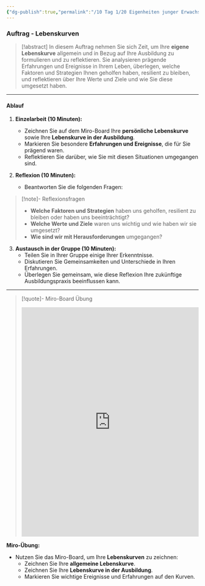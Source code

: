```yaml
---
{"dg-publish":true,"permalink":"/10 Tag 1/20 Eigenheiten junger Erwachsener/03 Lebenskurven/"}
---
```


### Auftrag - Lebenskurven

>[!abstract] In diesem Auftrag nehmen Sie sich Zeit, um Ihre **eigene Lebenskurve** allgemein und in Bezug auf Ihre Ausbildung zu formulieren und zu reflektieren. Sie analysieren prägende Erfahrungen und Ereignisse in Ihrem Leben, überlegen, welche Faktoren und Strategien Ihnen geholfen haben, resilient zu bleiben, und reflektieren über Ihre Werte und Ziele und wie Sie diese umgesetzt haben.

---
#### Ablauf

1. **Einzelarbeit (10 Minuten):**
   - Zeichnen Sie auf dem Miro-Board Ihre **persönliche Lebenskurve** sowie Ihre **Lebenskurve in der Ausbildung**.
   - Markieren Sie besondere **Erfahrungen und Ereignisse**, die für Sie prägend waren.
   - Reflektieren Sie darüber, wie Sie mit diesen Situationen umgegangen sind.

2. **Reflexion (10 Minuten):**
   - Beantworten Sie die folgenden Fragen:

>[!note]- Reflexionsfragen
>* **Welche Faktoren und Strategien** haben uns geholfen, resilient zu bleiben oder haben uns beeinträchtigt?
>* **Welche Werte und Ziele** waren uns wichtig und wie haben wir sie umgesetzt?
>* **Wie sind wir mit Herausforderungen** umgegangen?

3. **Austausch in der Gruppe (10 Minuten):**
   - Teilen Sie in Ihrer Gruppe einige Ihrer Erkenntnisse.
   - Diskutieren Sie Gemeinsamkeiten und Unterschiede in Ihren Erfahrungen.
   - Überlegen Sie gemeinsam, wie diese Reflexion Ihre zukünftige Ausbildungspraxis beeinflussen kann.

---

>[!quote]- Miro-Board Übung
><iframe src="https://miro.com/app/live-embed/uXjVL6H7G6P=/?moveToViewport=-250,-300,3500,1900" frameBorder="0" width="100%" height="600" allowFullScreen live-embed></iframe>

**Miro-Übung:**  
- Nutzen Sie das Miro-Board, um Ihre **Lebenskurven** zu zeichnen:
   - Zeichnen Sie Ihre **allgemeine Lebenskurve**.
   - Zeichnen Sie Ihre **Lebenskurve in der Ausbildung**.
   - Markieren Sie wichtige Ereignisse und Erfahrungen auf den Kurven.